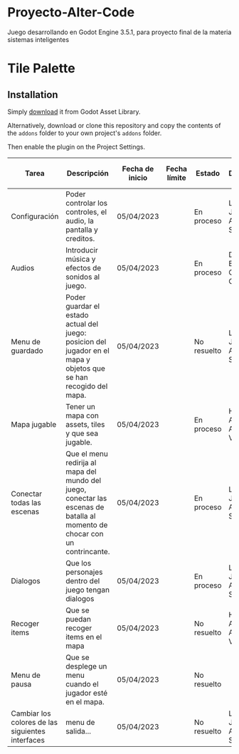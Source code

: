 # Proyecto-Alter-Code
Juego desarrollando en Godot Engine 3.5.1, para proyecto final de la materia sistemas inteligentes
<table>
  <thead>
    <tr>
      <th>Tarea</th>
      <th>Descripción</th>
      <th>Fecha de inicio</th>
      <th>Fecha límite</th>
      <th>Estado</th>
      <th>En Desarrollo por</th>
    </tr>
  </thead>
  <tbody>
    <tr>
      <td>Configuración</td>
      <td>Poder controlar los controles, el audio, la pantalla y creditos.</td>
      <td>05/04/2023</td>
      <td></td>
      <td>En proceso</td>
      <td>Luis Jackniel Arellano Sandoval</td>
    </tr>
    <tr>
      <td>Audios</td>
      <td>Introducir música y efectos de sonidos al juego.</td>
      <td>05/04/2023</td>
      <td></td>
      <td>En proceso</td>
      <td>David Enrique García Olvera</td>
    </tr>
    <tr>
      <td>Menu de guardado</td>
      <td>Poder guardar el estado actual del juego: posicion del jugador en el mapa y objetos que se han recogido del mapa.</td>
      <td>05/04/2023</td>
      <td></td>
      <td>No resuelto</td>
      <td>Luis Jackniel Arellano Sandoval</td>
    </tr>
    <tr>
      <td>Mapa jugable</td>
      <td>Tener un mapa con assets, tiles y que sea jugable.</td>
      <td>05/04/2023</td>
      <td></td>
      <td>En proceso</td>
      <td>Hiory Antonio Aguirre Ventura</td>
    </tr>
    <tr>
      <td>Conectar todas las escenas</td>
      <td>Que el menu redirija al mapa del mundo del juego, conectar las escenas de batalla al momento de chocar con un contrincante.</td>
      <td>05/04/2023</td>
      <td></td>
      <td>En proceso</td>
      <td>Luis Jackniel Arellano Sandoval</td>
    </tr>
    <tr>
      <td>Dialogos</td>
      <td>Que los personajes dentro del juego tengan dialogos</td>
      <td>05/04/2023</td>
      <td></td>
      <td>En proceso</td>
      <td>Luis Jackniel Arellano Sandoval</td>
    </tr>
    <tr>
      <td>Recoger items</td>
      <td>Que se puedan recoger items en el mapa</td>
      <td>05/04/2023</td>
      <td></td>
      <td>No resuelto</td>
      <td>Hiory Antonio Aguirre Ventura</td>
    </tr>
    <tr>
      <td>Menu de pausa</td>
      <td>Que se desplege un menu cuando el jugador esté en el mapa.</td>
      <td>05/04/2023</td>
      <td></td>
      <td>No resuelto</td>
      <td></td>
    </tr>
    <tr>
  <td>Cambiar los colores de las siguientes interfaces</td>
  <td>menu de salida...</td>
  <td>05/04/2023</td>
  <td></td>
  <td>No resuelto</td>
  <td>Luis Jackniel Arellano Sandoval</td>
</tr>

# Tile Palette

## Installation

Simply [download](https://godotengine.org/asset-library/asset/1528) it from Godot Asset Library.

Alternatively, download or clone this repository and copy the contents of the
`addons` folder to your own project's `addons` folder.

Then enable the plugin on the Project Settings.
